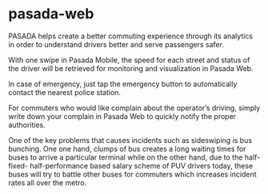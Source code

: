 # pasada-web

PASADA helps create a better commuting experience through its analytics in order to understand drivers better and serve passengers safer.

With one swipe in Pasada Mobile, the speed for each street and status of the driver will be retrieved for monitoring and visualization in Pasada Web.

In case of emergency, just tap the emergency button to automatically contact the nearest police station.

For commuters who would like complain about the operator’s driving, simply write down your complain in Pasada Web to quickly notify the proper authorities.

One of the key problems that causes incidents such as sideswiping is bus bunching. One one hand, clumps of bus creates a long waiting times for buses to arrive a particular terminal while on the other hand, due to the half-fixed- half-performance based salary scheme of PUV drivers today, these buses will try to battle other buses for commuters which increases incident rates all over the metro.
